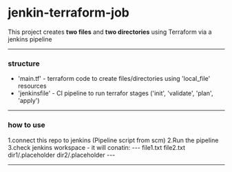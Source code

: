 # jenkin-terraform-job

This project creates **two files** and **two directories** using Terraform via a jenkins pipeline

---

### structure

- 'main.tf' - terraform code to create files/directories using 'local_file' resources
- 'jenkinsfile' - CI pipeline to run terrafor stages ('init', 'validate', 'plan', 'apply')

---

### how to use

1.connect this repo to jenkins (Pipeline script from scm)
2.Run the pipeline
3.check jenkins workspace - it will conatin:
     ---
     file1.txt
     file2.txt
     dir1/.placeholder
     dir2/.placeholder
     ---

---

